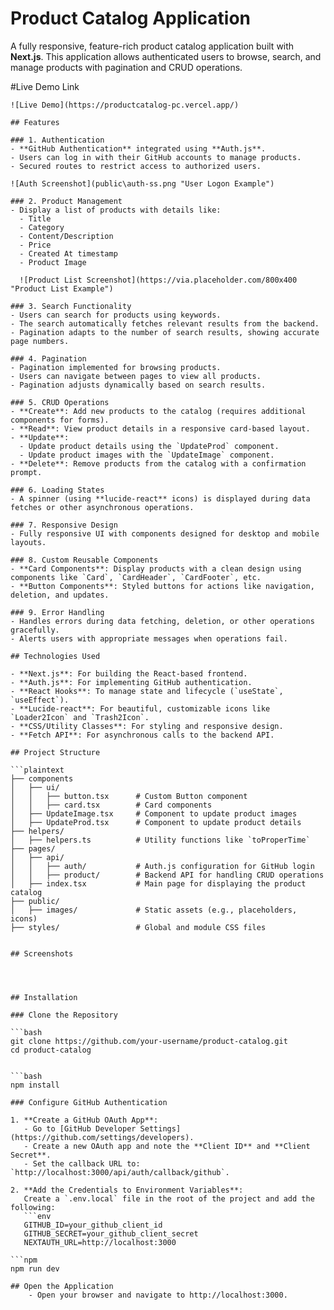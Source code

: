 # Product Catalog Application  

A fully responsive, feature-rich product catalog application built with **Next.js**. This application allows authenticated users to browse, search, and manage products with pagination and CRUD operations.  

#Live Demo Link

```copy
![Live Demo](https://productcatalog-pc.vercel.app/)

## Features  

### 1. Authentication  
- **GitHub Authentication** integrated using **Auth.js**.  
- Users can log in with their GitHub accounts to manage products.  
- Secured routes to restrict access to authorized users.  

![Auth Screenshot](public\auth-ss.png "User Logon Example")

### 2. Product Management  
- Display a list of products with details like:  
  - Title  
  - Category  
  - Content/Description  
  - Price  
  - Created At timestamp  
  - Product Image  

  ![Product List Screenshot](https://via.placeholder.com/800x400 "Product List Example") 

### 3. Search Functionality  
- Users can search for products using keywords.  
- The search automatically fetches relevant results from the backend.  
- Pagination adapts to the number of search results, showing accurate page numbers.  

### 4. Pagination  
- Pagination implemented for browsing products.  
- Users can navigate between pages to view all products.  
- Pagination adjusts dynamically based on search results.  

### 5. CRUD Operations  
- **Create**: Add new products to the catalog (requires additional components for forms).  
- **Read**: View product details in a responsive card-based layout.  
- **Update**:  
  - Update product details using the `UpdateProd` component.  
  - Update product images with the `UpdateImage` component.  
- **Delete**: Remove products from the catalog with a confirmation prompt.  

### 6. Loading States  
- A spinner (using **lucide-react** icons) is displayed during data fetches or other asynchronous operations.  

### 7. Responsive Design  
- Fully responsive UI with components designed for desktop and mobile layouts.  

### 8. Custom Reusable Components  
- **Card Components**: Display products with a clean design using components like `Card`, `CardHeader`, `CardFooter`, etc.  
- **Button Components**: Styled buttons for actions like navigation, deletion, and updates.  

### 9. Error Handling  
- Handles errors during data fetching, deletion, or other operations gracefully.  
- Alerts users with appropriate messages when operations fail.  

## Technologies Used  

- **Next.js**: For building the React-based frontend.  
- **Auth.js**: For implementing GitHub authentication.  
- **React Hooks**: To manage state and lifecycle (`useState`, `useEffect`).  
- **Lucide-react**: For beautiful, customizable icons like `Loader2Icon` and `Trash2Icon`.  
- **CSS/Utility Classes**: For styling and responsive design.  
- **Fetch API**: For asynchronous calls to the backend API.  

## Project Structure  

```plaintext
├── components  
│   ├── ui/  
│   │   ├── button.tsx      # Custom Button component  
│   │   ├── card.tsx        # Card components  
│   ├── UpdateImage.tsx     # Component to update product images  
│   ├── UpdateProd.tsx      # Component to update product details  
├── helpers/  
│   ├── helpers.ts          # Utility functions like `toProperTime`  
├── pages/  
│   ├── api/  
│   │   ├── auth/           # Auth.js configuration for GitHub login  
│   │   ├── product/        # Backend API for handling CRUD operations  
│   ├── index.tsx           # Main page for displaying the product catalog  
├── public/  
│   ├── images/             # Static assets (e.g., placeholders, icons)  
├── styles/                 # Global and module CSS files  


## Screenshots




## Installation  

### Clone the Repository  

```bash
git clone https://github.com/your-username/product-catalog.git  
cd product-catalog  


```bash
npm install

### Configure GitHub Authentication  

1. **Create a GitHub OAuth App**:  
   - Go to [GitHub Developer Settings](https://github.com/settings/developers).  
   - Create a new OAuth app and note the **Client ID** and **Client Secret**.  
   - Set the callback URL to: `http://localhost:3000/api/auth/callback/github`.  

2. **Add the Credentials to Environment Variables**:  
   Create a `.env.local` file in the root of the project and add the following:  
   ```env
   GITHUB_ID=your_github_client_id  
   GITHUB_SECRET=your_github_client_secret  
   NEXTAUTH_URL=http://localhost:3000  

```npm
npm run dev

## Open the Application 
    - Open your browser and navigate to http://localhost:3000.

